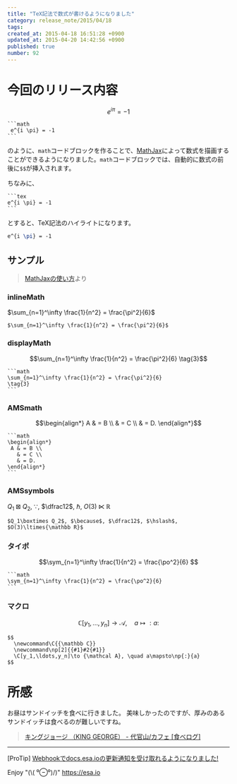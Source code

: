 ```yaml
---
title: "TeX記法で数式が書けるようになりました"
category: release_note/2015/04/18
tags: 
created_at: 2015-04-18 16:51:28 +0900
updated_at: 2015-04-20 14:42:56 +0900
published: true
number: 92
---
```


# 今回のリリース内容

```math
 e^{i \pi} = -1 
```

    ```math
     e^{i \pi} = -1 
    ```

のように、`math`コードブロックを作ることで、[MathJax](https://www.mathjax.org/)によって数式を描画することができるようになりました。`math`コードブロックでは、自動的に数式の前後に`$$`が挿入されます。

ちなみに、

    ```tex
    e^{i \pi} = -1 
    ```
とすると、TeX記法のハイライトになります。

```tex
e^{i \pi} = -1 
```

## サンプル

> [MathJaxの使い方](http://genkuroki.web.fc2.com/#inline)より

### inlineMath
$\sum_{n=1}^\infty \frac{1}{n^2} = \frac{\pi^2}{6}$

`$\sum_{n=1}^\infty \frac{1}{n^2} = \frac{\pi^2}{6}$`

### displayMath
```math
\sum_{n=1}^\infty \frac{1}{n^2} = \frac{\pi^2}{6}
\tag{3}
```

    ```math
    \sum_{n=1}^\infty \frac{1}{n^2} = \frac{\pi^2}{6}
    \tag{3}
    ```

### AMSmath
```math
\begin{align*}
 A & = B \\
   & = C \\
   & = D.
\end{align*}
```

    ```math
    \begin{align*}
     A & = B \\
       & = C \\
       & = D.
    \end{align*}
    ```

### AMSsymbols
$Q_1\boxtimes Q_2$, $\because$, $\dfrac12$, $\hslash$, $O(3)\ltimes{\mathbb R}$

`$Q_1\boxtimes Q_2$, $\because$, $\dfrac12$, $\hslash$, $O(3)\ltimes{\mathbb R}$`


### タイポ
```math
\sym_{n=1}^\infty \frac{1}{n^2} = \frac{\po^2}{6} 
```

    ```math
    \sym_{n=1}^\infty \frac{1}{n^2} = \frac{\po^2}{6} 
    ```

### マクロ

$$
  \newcommand\C{{\mathbb C}}
  \newcommand\np[2]{{#1}#2{#1}}
  \C[y_1,\ldots,y_n]\to {\mathcal A}, \quad a\mapsto\np{:}{a}
$$

    $$
      \newcommand\C{{\mathbb C}}
      \newcommand\np[2]{{#1}#2{#1}}
      \C[y_1,\ldots,y_n]\to {\mathcal A}, \quad a\mapsto\np{:}{a}
    $$

# 所感
お昼はサンドイッチを食べに行きました。
美味しかったのですが、厚みのあるサンドイッチは食べるのが難しいですね。

> [キングジョージ （KING GEORGE） - 代官山/カフェ [食べログ]](http://tabelog.com/tokyo/A1303/A130303/13164922/)

---
[ProTip] [Webhookでdocs.esa.ioの更新通知を受け取れるようになりました!](/posts/73) 

Enjoy "(\\( ⁰⊖⁰)/)"
https://esa.io
